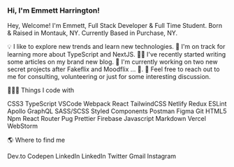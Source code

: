 ###  Hi, I'm Emmett Harrington!



Hey, Welcome!
I'm Emmett, Full Stack Developer & Full Time Student.
Born & Raised in Montauk, NY.
Currently Based in Purchase, NY.

💡  I like to explore new trends and learn new technologies.
🌱  I'm on track for learning more about TypeScript and NextJS.
✍🏼  I've recently started writing some articles on my brand new blog.
🚧  I'm currently working on two new secret projects after Fakeflix and Moodflix ... 👀.
💬  Feel free to reach out to me for consulting, volunteering or just for some interesting discussion.

👨🏻‍💻  Things I code with

CSS3  TypeScript  VSCode  Webpack  React  TailwindCSS Netlify  Redux  ESLint  Apollo  GraphQL  SASS/SCSS  Styled Components Postman  Figma  Git  HTML5  Npm  React Router  Pug  Prettier Firebase  Javascript  Markdown  Vercel  WebStorm

🌎  Where to find me

Dev.to  Codepen  LinkedIn  LinkedIn  Twitter Gmail  Instagram

<!--
**emmettharrington/emmettharrington** is a ✨ _special_ ✨ repository because its `README.md` (this file) appears on your GitHub profile.

Here are some ideas to get you started:

- 🔭 I’m currently working on ...
- 🌱 I’m currently learning ...
- 👯 I’m looking to collaborate on ...
- 🤔 I’m looking for help with ...
- 💬 Ask me about ...
- 📫 How to reach me: ...
- 😄 Pronouns: ...
- ⚡ Fun fact: ...
-->
